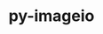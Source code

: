 ---
title: "py-imageio"
layout: cache
categories: [package, develop-2024-10-06]
meta: {"versions": ["2.35.1"], "compilers": ["gcc@=11.1.0", "gcc@=11.4.0", "gcc@=9.4.0", "oneapi@=2024.2.1"], "oss": ["ubuntu20.04", "ubuntu22.04"], "platforms": ["linux"], "targets": ["neoverse_v1", "neoverse_v2", "ppc64le", "x86_64_v3"], "stacks": ["data-vis-sdk", "e4s", "e4s-neoverse-v2", "e4s-neoverse_v1", "e4s-oneapi", "e4s-power", "root"], "num_specs": 6, "num_specs_by_stack": {"root": 6, "e4s-power": 1, "data-vis-sdk": 1, "e4s-neoverse_v1": 1, "e4s-neoverse-v2": 1, "e4s": 1, "e4s-oneapi": 1}}
spec_details: [{"hash": "vpqinz3avmuxnsb7brkv3svo7lv57map", "compiler": "gcc@=9.4.0", "versions": ["2.35.1"], "os": "ubuntu20.04", "platform": "linux", "target": "ppc64le", "variants": ["build_system=python_pip"], "stacks": ["root", "e4s-power"], "size": "-", "tarball": "https://binaries.spack.io/develop-2024-10-06/build_cache/linux-ubuntu20.04-ppc64le/gcc-9.4.0/py-imageio-2.35.1/linux-ubuntu20.04-ppc64le-gcc-9.4.0-py-imageio-2.35.1-vpqinz3avmuxnsb7brkv3svo7lv57map.spack"}, {"hash": "fmheu4b6yh5jd26fko7viieo2kqz5f37", "compiler": "gcc@=11.1.0", "versions": ["2.35.1"], "os": "ubuntu20.04", "platform": "linux", "target": "x86_64_v3", "variants": ["build_system=python_pip"], "stacks": ["root", "data-vis-sdk"], "size": "-", "tarball": "https://binaries.spack.io/develop-2024-10-06/build_cache/linux-ubuntu20.04-x86_64_v3/gcc-11.1.0/py-imageio-2.35.1/linux-ubuntu20.04-x86_64_v3-gcc-11.1.0-py-imageio-2.35.1-fmheu4b6yh5jd26fko7viieo2kqz5f37.spack"}, {"hash": "gcrbh6waehvsaegrur2xbfmqtyqwqvmy", "compiler": "gcc@=11.4.0", "versions": ["2.35.1"], "os": "ubuntu22.04", "platform": "linux", "target": "neoverse_v1", "variants": ["build_system=python_pip"], "stacks": ["e4s-neoverse_v1", "root"], "size": "-", "tarball": "https://binaries.spack.io/develop-2024-10-06/build_cache/linux-ubuntu22.04-neoverse_v1/gcc-11.4.0/py-imageio-2.35.1/linux-ubuntu22.04-neoverse_v1-gcc-11.4.0-py-imageio-2.35.1-gcrbh6waehvsaegrur2xbfmqtyqwqvmy.spack"}, {"hash": "ud72nnd2lrgomo7evqc6eqofnnowscdo", "compiler": "gcc@=11.4.0", "versions": ["2.35.1"], "os": "ubuntu22.04", "platform": "linux", "target": "neoverse_v2", "variants": ["build_system=python_pip"], "stacks": ["e4s-neoverse-v2", "root"], "size": "-", "tarball": "https://binaries.spack.io/develop-2024-10-06/build_cache/linux-ubuntu22.04-neoverse_v2/gcc-11.4.0/py-imageio-2.35.1/linux-ubuntu22.04-neoverse_v2-gcc-11.4.0-py-imageio-2.35.1-ud72nnd2lrgomo7evqc6eqofnnowscdo.spack"}, {"hash": "tcmvqsj7avdjcyklrvdwhmkm6xh6nmzx", "compiler": "gcc@=11.4.0", "versions": ["2.35.1"], "os": "ubuntu22.04", "platform": "linux", "target": "x86_64_v3", "variants": ["build_system=python_pip"], "stacks": ["root", "e4s"], "size": "-", "tarball": "https://binaries.spack.io/develop-2024-10-06/build_cache/linux-ubuntu22.04-x86_64_v3/gcc-11.4.0/py-imageio-2.35.1/linux-ubuntu22.04-x86_64_v3-gcc-11.4.0-py-imageio-2.35.1-tcmvqsj7avdjcyklrvdwhmkm6xh6nmzx.spack"}, {"hash": "bto6pr6bfpbb5bpuga4qufpbw7julm7x", "compiler": "oneapi@=2024.2.1", "versions": ["2.35.1"], "os": "ubuntu22.04", "platform": "linux", "target": "x86_64_v3", "variants": ["build_system=python_pip"], "stacks": ["root", "e4s-oneapi"], "size": "-", "tarball": "https://binaries.spack.io/develop-2024-10-06/build_cache/linux-ubuntu22.04-x86_64_v3/oneapi-2024.2.1/py-imageio-2.35.1/linux-ubuntu22.04-x86_64_v3-oneapi-2024.2.1-py-imageio-2.35.1-bto6pr6bfpbb5bpuga4qufpbw7julm7x.spack"}]
---